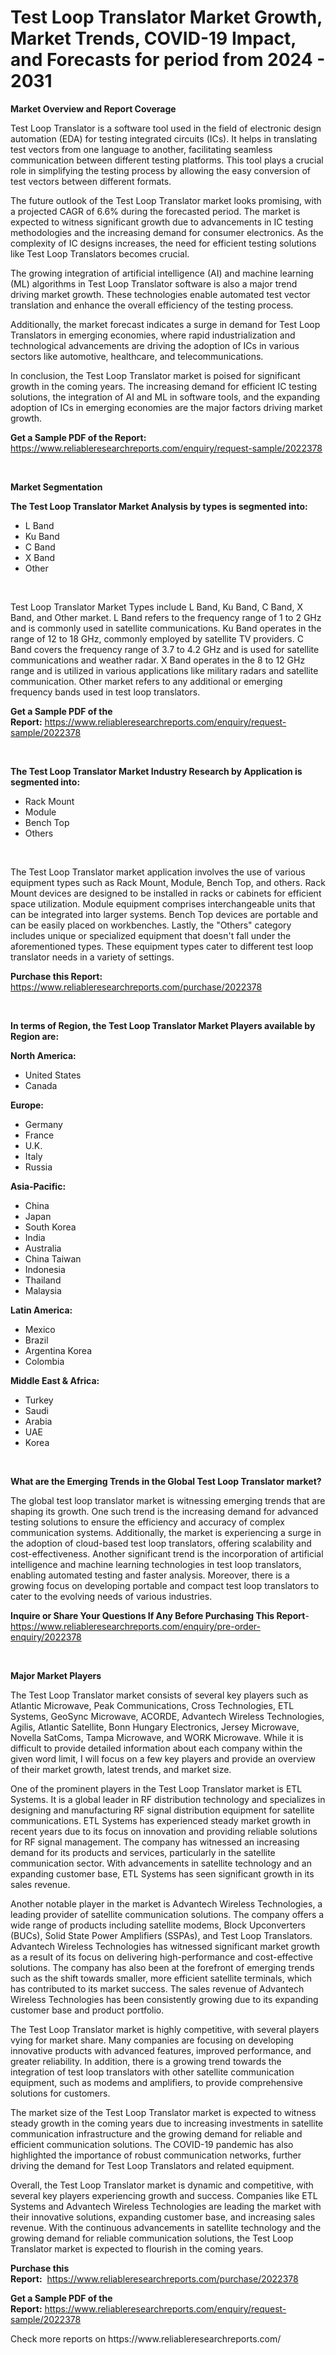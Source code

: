 <p><h1>Test Loop Translator Market Growth, Market Trends, COVID-19 Impact, and Forecasts for period from 2024 - 2031</h1></p><p><strong>Market Overview and Report Coverage</strong></p>
<p><p>Test Loop Translator is a software tool used in the field of electronic design automation (EDA) for testing integrated circuits (ICs). It helps in translating test vectors from one language to another, facilitating seamless communication between different testing platforms. This tool plays a crucial role in simplifying the testing process by allowing the easy conversion of test vectors between different formats.</p><p>The future outlook of the Test Loop Translator market looks promising, with a projected CAGR of 6.6% during the forecasted period. The market is expected to witness significant growth due to advancements in IC testing methodologies and the increasing demand for consumer electronics. As the complexity of IC designs increases, the need for efficient testing solutions like Test Loop Translators becomes crucial.</p><p>The growing integration of artificial intelligence (AI) and machine learning (ML) algorithms in Test Loop Translator software is also a major trend driving market growth. These technologies enable automated test vector translation and enhance the overall efficiency of the testing process.</p><p>Additionally, the market forecast indicates a surge in demand for Test Loop Translators in emerging economies, where rapid industrialization and technological advancements are driving the adoption of ICs in various sectors like automotive, healthcare, and telecommunications.</p><p>In conclusion, the Test Loop Translator market is poised for significant growth in the coming years. The increasing demand for efficient IC testing solutions, the integration of AI and ML in software tools, and the expanding adoption of ICs in emerging economies are the major factors driving market growth.</p></p>
<p><strong>Get a Sample PDF of the Report:</strong> <a href="https://www.reliableresearchreports.com/enquiry/request-sample/2022378">https://www.reliableresearchreports.com/enquiry/request-sample/2022378</a></p>
<p>&nbsp;</p>
<p><strong>Market Segmentation</strong></p>
<p><strong>The Test Loop Translator Market Analysis by types is segmented into:</strong></p>
<p><ul><li>L Band</li><li>Ku Band</li><li>C Band</li><li>X Band</li><li>Other</li></ul></p>
<p>&nbsp;</p>
<p><p>Test Loop Translator Market Types include L Band, Ku Band, C Band, X Band, and Other market. L Band refers to the frequency range of 1 to 2 GHz and is commonly used in satellite communications. Ku Band operates in the range of 12 to 18 GHz, commonly employed by satellite TV providers. C Band covers the frequency range of 3.7 to 4.2 GHz and is used for satellite communications and weather radar. X Band operates in the 8 to 12 GHz range and is utilized in various applications like military radars and satellite communication. Other market refers to any additional or emerging frequency bands used in test loop translators.</p></p>
<p><strong>Get a Sample PDF of the Report:</strong>&nbsp;<a href="https://www.reliableresearchreports.com/enquiry/request-sample/2022378">https://www.reliableresearchreports.com/enquiry/request-sample/2022378</a></p>
<p>&nbsp;</p>
<p><strong>The Test Loop Translator Market Industry Research by Application is segmented into:</strong></p>
<p><ul><li>Rack Mount</li><li>Module</li><li>Bench Top</li><li>Others</li></ul></p>
<p>&nbsp;</p>
<p><p>The Test Loop Translator market application involves the use of various equipment types such as Rack Mount, Module, Bench Top, and others. Rack Mount devices are designed to be installed in racks or cabinets for efficient space utilization. Module equipment comprises interchangeable units that can be integrated into larger systems. Bench Top devices are portable and can be easily placed on workbenches. Lastly, the "Others" category includes unique or specialized equipment that doesn't fall under the aforementioned types. These equipment types cater to different test loop translator needs in a variety of settings.</p></p>
<p><strong>Purchase this Report:</strong>&nbsp; <a href="https://www.reliableresearchreports.com/purchase/2022378">https://www.reliableresearchreports.com/purchase/2022378</a></p>
<p>&nbsp;</p>
<p><strong>In terms of Region, the Test Loop Translator Market Players available by Region are:</strong></p>
<p>
    <p> <strong> North America: </strong>
        <ul>
            <li>United States</li>
            <li>Canada</li>
        </ul>
        </p> 
    <p> <strong> Europe: </strong>
        <ul>
            <li>Germany</li>
            <li>France</li>
            <li>U.K.</li>
            <li>Italy</li>
            <li>Russia</li>
        </ul>
        </p> 
    <p> <strong> Asia-Pacific: </strong>
        <ul>
            <li>China</li>
            <li>Japan</li>
            <li>South Korea</li>
            <li>India</li>
            <li>Australia</li>
            <li>China Taiwan</li>
            <li>Indonesia</li>
            <li>Thailand</li>
            <li>Malaysia</li>
        </ul>
        </p> 
    <p> <strong> Latin America: </strong>
        <ul>
            <li>Mexico</li>
            <li>Brazil</li>
            <li>Argentina Korea</li>
            <li>Colombia</li>
        </ul>
        </p> 
    <p> <strong> Middle East & Africa: </strong>
        <ul>
            <li>Turkey</li>
            <li>Saudi</li>
            <li>Arabia</li>
            <li>UAE</li>
            <li>Korea</li>
        </ul>
    </p>
    </p>
<p>&nbsp;</p>
<p><strong>What are the Emerging Trends in the Global Test Loop Translator market?</strong></p>
<p><p>The global test loop translator market is witnessing emerging trends that are shaping its growth. One such trend is the increasing demand for advanced testing solutions to ensure the efficiency and accuracy of complex communication systems. Additionally, the market is experiencing a surge in the adoption of cloud-based test loop translators, offering scalability and cost-effectiveness. Another significant trend is the incorporation of artificial intelligence and machine learning technologies in test loop translators, enabling automated testing and faster analysis. Moreover, there is a growing focus on developing portable and compact test loop translators to cater to the evolving needs of various industries.</p></p>
<p><strong>Inquire or Share Your Questions If Any Before Purchasing This Report</strong>- <a href="https://www.reliableresearchreports.com/enquiry/pre-order-enquiry/2022378">https://www.reliableresearchreports.com/enquiry/pre-order-enquiry/2022378</a></p>
<p>&nbsp;</p>
<p><strong>Major Market Players</strong></p>
<p><p>The Test Loop Translator market consists of several key players such as Atlantic Microwave, Peak Communications, Cross Technologies, ETL Systems, GeoSync Microwave, ACORDE, Advantech Wireless Technologies, Agilis, Atlantic Satellite, Bonn Hungary Electronics, Jersey Microwave, Novella SatComs, Tampa Microwave, and WORK Microwave. While it is difficult to provide detailed information about each company within the given word limit, I will focus on a few key players and provide an overview of their market growth, latest trends, and market size.</p><p>One of the prominent players in the Test Loop Translator market is ETL Systems. It is a global leader in RF distribution technology and specializes in designing and manufacturing RF signal distribution equipment for satellite communications. ETL Systems has experienced steady market growth in recent years due to its focus on innovation and providing reliable solutions for RF signal management. The company has witnessed an increasing demand for its products and services, particularly in the satellite communication sector. With advancements in satellite technology and an expanding customer base, ETL Systems has seen significant growth in its sales revenue.</p><p>Another notable player in the market is Advantech Wireless Technologies, a leading provider of satellite communication solutions. The company offers a wide range of products including satellite modems, Block Upconverters (BUCs), Solid State Power Amplifiers (SSPAs), and Test Loop Translators. Advantech Wireless Technologies has witnessed significant market growth as a result of its focus on delivering high-performance and cost-effective solutions. The company has also been at the forefront of emerging trends such as the shift towards smaller, more efficient satellite terminals, which has contributed to its market success. The sales revenue of Advantech Wireless Technologies has been consistently growing due to its expanding customer base and product portfolio.</p><p>The Test Loop Translator market is highly competitive, with several players vying for market share. Many companies are focusing on developing innovative products with advanced features, improved performance, and greater reliability. In addition, there is a growing trend towards the integration of test loop translators with other satellite communication equipment, such as modems and amplifiers, to provide comprehensive solutions for customers.</p><p>The market size of the Test Loop Translator market is expected to witness steady growth in the coming years due to increasing investments in satellite communication infrastructure and the growing demand for reliable and efficient communication solutions. The COVID-19 pandemic has also highlighted the importance of robust communication networks, further driving the demand for Test Loop Translators and related equipment.</p><p>Overall, the Test Loop Translator market is dynamic and competitive, with several key players experiencing growth and success. Companies like ETL Systems and Advantech Wireless Technologies are leading the market with their innovative solutions, expanding customer base, and increasing sales revenue. With the continuous advancements in satellite technology and the growing demand for reliable communication solutions, the Test Loop Translator market is expected to flourish in the coming years.</p></p>
<p><strong>Purchase this Report:</strong>&nbsp;&nbsp;<a href="https://www.reliableresearchreports.com/purchase/2022378">https://www.reliableresearchreports.com/purchase/2022378</a></p>
<p></p>
<p><strong>Get a Sample PDF of the Report:</strong>&nbsp;<a href="https://www.reliableresearchreports.com/enquiry/request-sample/2022378">https://www.reliableresearchreports.com/enquiry/request-sample/2022378</a></p>
<p>Check more reports on https://www.reliableresearchreports.com/</p>